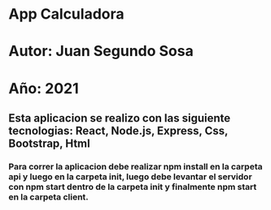 # App Calculadora
# Autor: Juan Segundo Sosa
# Año: 2021

## Esta aplicacion se realizo con las siguiente tecnologias: React, Node.js, Express, Css, Bootstrap, Html

### Para correr la aplicacion debe realizar npm install en la carpeta api y luego en la carpeta init, luego debe levantar el servidor con npm start dentro de la carpeta init y finalmente npm start en la carpeta client.